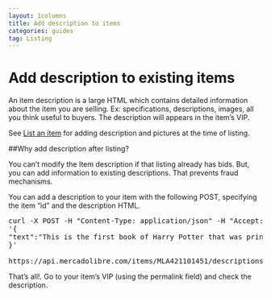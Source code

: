 ```yaml
---
layout: 1columns
title: Add description to items
categories: guides
tag: Listing
---
```


# Add description to existing items

An item description is a large HTML which contains detailed information about the item you are selling. Ex: specifications, descriptions, images, all you think useful to buyers. The description will appears in the item’s VIP.


See [List an item](/list-your-item) for adding description and pictures at the time of listing.

##Why add description after listing?

You can’t modify the Item description if that listing already has bids. But, you can add information to existing descriptions. That prevents fraud mechanisms.

You can add a description to your item with the following POST, specifying the item “id” and the description HTML.


<pre class="terminal">
curl -X POST -H "Content-Type: application/json" -H "Accept: application/json" -d
'{
"text":"This is the first book of Harry Potter that was printed outside the UK, <strong> I bought it in San Francisco at the Harry Potters week in 2009 </strong> Do not miss the opportunity, it is in perfect conditions and with a unique design cover"
}'

https://api.mercadolibre.com/items/MLA421101451/descriptions?access_token=$ACCESS_TOKEN
</pre>
That’s all!. Go to your item’s VIP (using the permalink field) and check the description.
